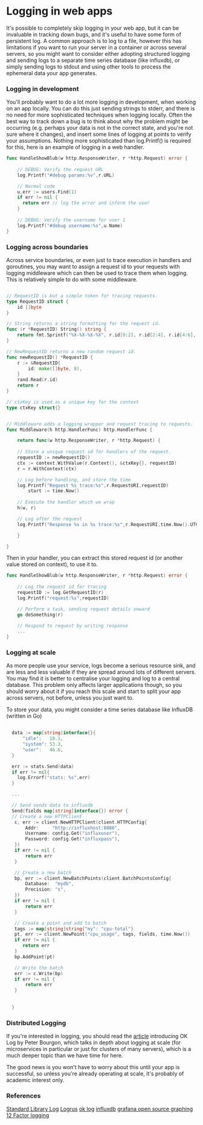 # Logging in web apps

It's possible to completely skip logging in your web app, but it can be invaluable in tracking down bugs, and it's useful to have some form of persistent log. A common approach is to log to a file, however this has limitations if you want to run your server in a container or across several servers, so you might want to consider either adopting structured logging and sending logs to a separate time series database (like influxdb), or simply sending logs to stdout and using other tools to process the ephemeral data your app generates. 

### Logging in development 

You'll probably want to do a lot more logging in development, when working on an app locally. You can do this just sending strings to stderr, and there is no need for more sophisticated techniques when logging locally. Often the best way to track down a bug is to think about why the problem might be occurring (e.g. perhaps your data is not in the correct state, and you're not sure where it changes), and insert some lines of logging at points to verify your assumptions. Nothing more sophisticated than log.Printf() is required for this, here is an example of logging in a web handler. 

```go
func HandleShowBlub(w http.ResponseWriter, r *http.Request) error {
    
    // DEBUG: Verify the request URL
    log.Printf("#debug params:%v",r.URL)

    // Normal code
    u,err := users.Find(1)
    if err != nil {
      return err // log the error and inform the user
    }
    
    // DEBUG: Verify the username for user 1
    log.Printf("#debug username:%s",u.Name)
}
```


### Logging across boundaries 

Across service boundaries, or even just to trace execution in handlers and goroutines, you may want to assign a request id to your requests with logging middleware which can then be used to trace them when logging. This is relatively simple to do with some middleware. 


```go

// RequestID is but a simple token for tracing requests.
type RequestID struct {
	id []byte
}

// String returns a string formatting for the request id.
func (r *RequestID) String() string {
	return fmt.Sprintf("%X-%X-%X-%X", r.id[0:2], r.id[2:4], r.id[4:6], r.id[6:8])
}

// NewRequestID returns a new random request id.
func newRequestID() *RequestID {
	r := &RequestID{
		id: make([]byte, 8),
	}
	rand.Read(r.id)
	return r
}

// ctxKey is used as a unique key for the context
type ctxKey struct{}


// Middleware adds a logging wrapper and request tracing to requests.
func Middleware(h http.HandlerFunc) http.HandlerFunc {

	return func(w http.ResponseWriter, r *http.Request) {
		
    // Store a unique request id for handlers of the request.
    requestID := newRequestID()
  	ctx := context.WithValue(r.Context(), &ctxKey{}, requestID)
  	r = r.WithContext(ctx)

    // Log before handling, and store the time
    log.Printf("Request %s trace:%s",r.RequestURI,requestID)
		start := time.Now()
        
    // Execute the handler which we wrap
    h(w, r)

    // Log after the request 
    log.Printf("Response %s in %s trace:%s",r.RequestURI,time.Now().UTC().Sub(start),requestID)

	}

}

```

Then in your handler, you can extract this stored request id (or another value stored on context), to use it to. 

```go
func HandleShowBlub(w http.ResponseWriter, r *http.Request) error {
    
    // Log the request id for tracing
    requestID := log.GetRequestID(r)
    log.Printf("request:%s",requestID)

    // Perform a task, sending request details onward
    go doSomething(r)

    // Respond to request by writing response 
    ...
}
```

### Logging at scale

As more people use your service, logs become a serious resource sink, and are less and less valuable if they are spread around lots of different servers. You may find it is better to centralise your logging and log to a central database. This problem only affects larger applications though, so you should worry about it if you reach this scale and start to split your app across servers, not before, unless you just want to. 

To store your data, you might consider a time series database like InfluxDB (written in Go)


```go
  
  data := map[string]interface{}{
      "idle":   10.1,
      "system": 53.3,
      "user":   46.6,
  }

  err := stats.Send(data)
  if err != nil{
    log.Errorf("stats: %s",err)
  }

  ...

  // Send sends data to influxdb
  Send(fields map[string]interface{}) error {
  // Create a new HTTPClient
   c, err := client.NewHTTPClient(client.HTTPConfig{
       Addr:     "http://influxhost:8086",
       Username: config.Get("influxuser"),
       Password: config.Get("influxpass"),
   })
   if err != nil {
       return err
   }

   // Create a new batch
   bp, err := client.NewBatchPoints(client.BatchPointsConfig{
       Database:  "mydb",
       Precision: "s",
   })
   if err != nil {
       return err
   }

   // Create a point and add to batch
   tags := map[string]string{"my": "cpu-total"}
   pt, err := client.NewPoint("cpu_usage", tags, fields, time.Now())
   if err != nil {
      return err
   }
   bp.AddPoint(pt)

   // Write the batch
   err := c.Write(bp)
   if err != nil {
       return err
   }
   
   
  }
```

### Distributed Logging 

If you're interested in logging, you should read the [article](https://peter.bourgon.org/ok-log/) introducing OK Log by Peter Bourgon, which talks in depth about logging at scale (for microservices in particular or just for clusters of many servers), which is a much deeper topic than we have time for here. 

The good news is you won't have to worry about this until your app is successful, so unless you're already operating at scale, it's probably of academic interest only.


### References 

[Standard Library Log](https://golang.org/pkg/log/)
[Logrus](https://github.com/Sirupsen/logrus)
[ok log](https://github.com/oklog/oklog) 
[influxdb](https://github.com/influxdata/influxdb) 
[grafana open source graphing](http://grafana.org/)
[12 Factor logging](https://github.com/agnivade/funnel)